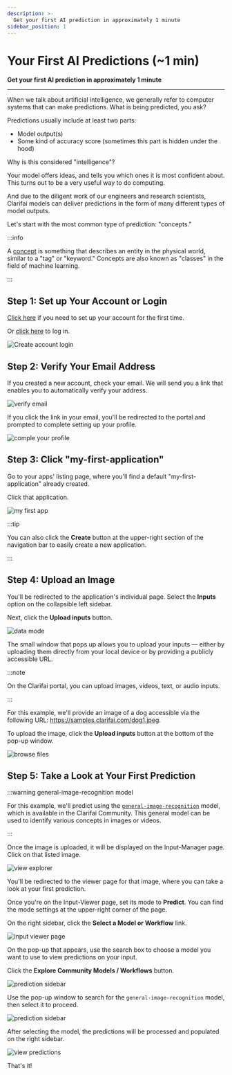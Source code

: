 ```yaml
---
description: >-
  Get your first AI prediction in approximately 1 minute
sidebar_position: 1
---
```


# Your First AI Predictions (~1 min)

**Get your first AI prediction in approximately 1 minute**
<hr />

When we talk about artificial intelligence, we generally refer to computer systems that can make predictions. What is being predicted, you ask?

Predictions usually include at least two parts:

* Model output(s)
* Some kind of accuracy score (sometimes this part is hidden under the hood)

Why is this considered "intelligence"?

Your model offers ideas, and tells you which ones it is most confident about. This turns out to be a very useful way to do computing.

And due to the diligent work of our engineers and research scientists, Clarifai models can deliver predictions in the form of many different types of model outputs.

Let's start with the most common type of prediction: "concepts."

:::info

A [concept](https://docs.clarifai.com/clarifai-basics/glossary#concept) is something that describes an entity in the physical world, similar to a "tag" or "keyword." Concepts are also known as "classes" in the field of machine learning.

:::

## Step 1: Set up Your Account or Login

[Click here](https://clarifai.com/signup) if you need to set up your account for the first time. 

Or [click here](https://clarifai.com/login) to log in.‌

![Create account login](/img/create_acct_login.png)

## Step 2: Verify Your Email Address

If you created a new account, check your email. We will send you a link that enables you to automatically verify your address.‌

![verify email](/img/verify_email.png)

If you click the link in your email, you'll be redirected to the portal and prompted to complete setting up your profile. 

![comple your profile](/img/complete_your_profile.png)

## Step 3: Click "my-first-application"

Go to your apps' listing page, where you'll find a default "my-first-application" already created. 

Click that application. 

![my first app](/img/click_my_first_app.png)

:::tip

You can also click the **Create** button at the upper-right section of the navigation bar to easily create a new application.

:::

## Step 4: Upload an Image

You'll be redirected to the application's individual page. Select the **Inputs** option on the collapsible left sidebar. 

Next, click the **Upload inputs** button.

![data mode](/img/data_mode.png)

The small window that pops up allows you to upload your inputs — either by uploading them directly from your local device or by providing a publicly accessible URL. 

:::note

On the Clarifai portal, you can upload images, videos, text, or audio inputs.

:::

For this example, we'll provide an image of a dog accessible via the following URL: https://samples.clarifai.com/dog1.jpeg. 

To upload the image, click the **Upload inputs** button at the bottom of the pop-up window.

![browse files](/img/browse_files.png)

## Step 5: Take a Look at Your First Prediction

:::warning general-image-recognition model

For this example, we'll predict using the [`general-image-recognition`](https://clarifai.com/clarifai/main/models/general-image-recognition) model, which is available in the Clarifai Community. This general model can be used to identify various concepts in images or videos. 

:::

Once the image is uploaded, it will be displayed on the Input-Manager page. Click on that listed image.

![view explorer](/img/view-explorer.png)

You'll be redirected to the viewer page for that image, where you can take a look at your first prediction.

Once you're on the Input-Viewer page, set its mode to **Predict**. You can find the mode settings at the upper-right corner of the page. 

On the right sidebar, click the **Select a Model or Workflow** link.

![input viewer page](/img/select_model_or_workflow.png)

On the pop-up that appears, use the search box to choose a model you want to use to view predictions on your input. 

Click the **Explore Community Models / Workflows** button. 

![prediction sidebar](/img/prediction_sidebar.png)

Use the pop-up window to search for the `general-image-recognition` model, then select it to proceed.

![prediction sidebar](/img/prediction_sidebar-1.png)

After selecting the model, the predictions will be processed and populated on the right sidebar.

![view predictions](/img/view-predictions.png)

That's it!